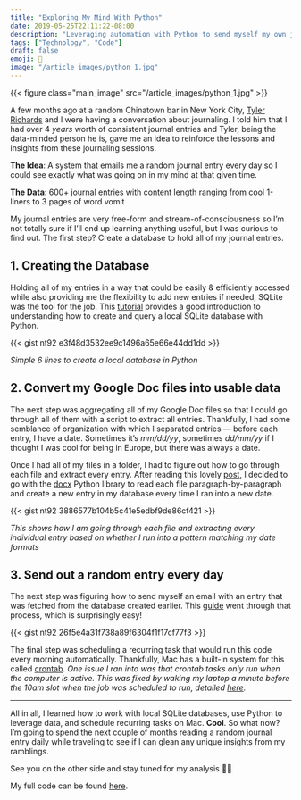 ```yaml
---
title: "Exploring My Mind With Python"
date: 2019-05-25T22:11:22-08:00
description: "Leveraging automation with Python to send myself my own journal entries daily."
tags: ["Technology", "Code"]
draft: false
emoji: 🧠
image: "/article_images/python_1.jpg"
---
```


{{< figure class="main_image" src="/article_images/python_1.jpg" >}}

A few months ago at a random Chinatown bar in New York City, [Tyler Richards](http://www.tylerjrichards.com/) and I were having a conversation about journaling. I told him that I had over 4 *years* worth of consistent journal entries and Tyler, being the data-minded person he is, gave me an idea to reinforce the lessons and insights from these journaling sessions.

**The Idea**: A system that emails me a random journal entry every day so I could see exactly what was going on in my mind at that given time.

**The Data**: 600+ journal entries with content length ranging from cool 1-liners to 3 pages of word vomit

My journal entries are very free-form and stream-of-consciousness so I’m not totally sure if I’ll end up learning anything useful, but I was curious to find out. The first step? Create a database to hold all of my journal entries.

## 1. Creating the Database

Holding all of my entries in a way that could be easily & efficiently accessed while also providing me the flexibility to add new entries if needed, SQLite was the tool for the job. This [tutorial](https://www.youtube.com/watch?v=pd-0G0MigUA) provides a good introduction to understanding how to create and query a local SQLite database with Python.

{{< gist nt92 e3f48d3532ee9c1496a65e66e44dd1dd >}}

*Simple 6 lines to create a local database in Python*

## 2. Convert my Google Doc files into usable data

The next step was aggregating all of my Google Doc files so that I could go through all of them with a script to extract all entries. Thankfully, I had some semblance of organization with which I separated entries — before each entry, I have a date. Sometimes it’s *mm/dd/yy*, sometimes *dd/mm/yy* if I thought I was cool for being in Europe, but there was always a date.

Once I had all of my files in a folder, I had to figure out how to go through each file and extract every entry. After reading this lovely [post](https://towardsdatascience.com/how-to-extract-data-from-ms-word-documents-using-python-ed3fbb48c122), I decided to go with the [docx](https://python-docx.readthedocs.io/en/latest/) Python library to read each file paragraph-by-paragraph and create a new entry in my database every time I ran into a new date.

{{< gist nt92 3886577b104b5c41e5edbf9de86cf421 >}}

*This shows how I am going through each file and extracting every individual entry based on whether I run into a pattern matching my date formats*

## 3. Send out a random entry every day

The next step was figuring how to send myself an email with an entry that was fetched from the database created earlier. This [guide](https://www.pythonforbeginners.com/code-snippets-source-code/using-python-to-send-email/) went through that process, which is surprisingly easy!

{{< gist nt92 26f5e4a31f738a89f6304f1f17cf77f3 >}}

The final step was scheduling a recurring task that would run this code every morning automatically. Thankfully, Mac has a built-in system for this called [crontab](https://ole.michelsen.dk/blog/schedule-jobs-with-crontab-on-mac-osx.html). *One issue I ran into was that crontab tasks only run when the computer is active. This was fixed by waking my laptop a minute before the 10am slot when the job was scheduled to run, detailed [here](https://superuser.com/questions/14836/crontab-to-wake-osx-from-sleep).*

---

All in all, I learned how to work with local SQLite databases, use Python to leverage data, and schedule recurring tasks on Mac. **Cool**. So what now? I’m going to spend the next couple of months reading a random journal entry daily while traveling to see if I can glean any unique insights from my ramblings.

See you on the other side and stay tuned for my analysis 🤙🏽

My full code can be found [here](https://github.com/nt92/Journal-Emailer).
